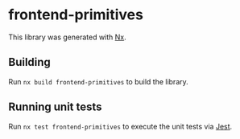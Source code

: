 # frontend-primitives

This library was generated with [Nx](https://nx.dev).

## Building

Run `nx build frontend-primitives` to build the library.

## Running unit tests

Run `nx test frontend-primitives` to execute the unit tests via [Jest](https://jestjs.io).
